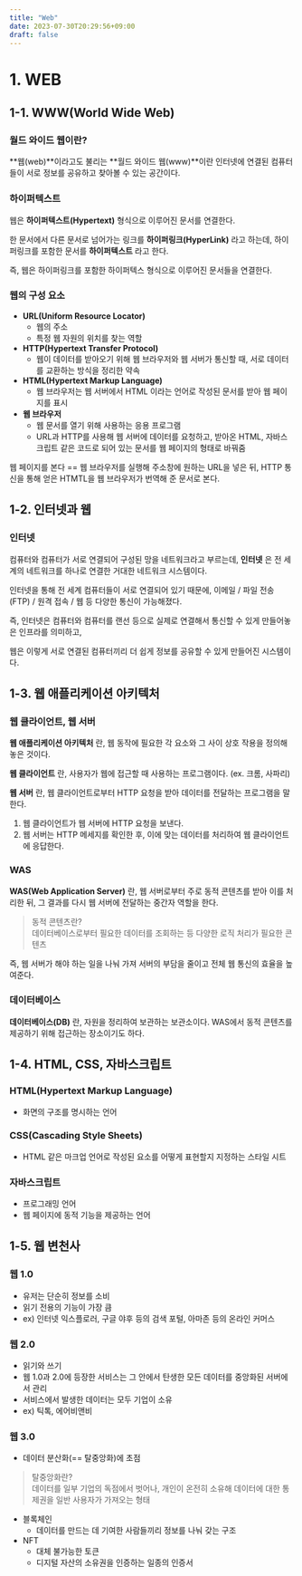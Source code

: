 ```yaml
---
title: "Web"
date: 2023-07-30T20:29:56+09:00
draft: false
---
```


# 1. WEB
## 1-1. WWW(World Wide Web)
### 월드 와이드 웹이란?
**웹(web)**이라고도 불리는 **월드 와이드 웹(www)**이란 인터넷에 연결된 컴퓨터들이 서로 정보를 공유하고 찾아볼 수 있는 공간이다.

### 하이퍼텍스트
웹은 **하이퍼텍스트(Hypertext)** 형식으로 이루어진 문서를 연결한다.

한 문서에서 다른 문서로 넘어가는 링크를 **하이퍼링크(HyperLink)** 라고 하는데,
하이퍼링크를 포함한 문서를 **하이퍼텍스트** 라고 한다.

즉, 웹은 하이퍼링크를 포함한 하이퍼텍스 형식으로 이루어진 문서들을 연결한다.

### 웹의 구성 요소
- **URL(Uniform Resource Locator)**
  - 웹의 주소
  - 특정 웹 자원의 위치를 찾는 역할
- **HTTP(Hypertext Transfer Protocol)**
  - 웹이 데이터를 받아오기 위해 웹 브라우저와 웹 서버가 통신할 때, 서로 데이터를 교환하는 방식을 정리한 약속
- **HTML(Hypertext Markup Language)**
  - 웹 브라우저는 웹 서버에서 HTML 이라는 언어로 작성된 문서를 받아 웹 페이지를 표시
- **웹 브라우저**
  - 웹 문서를 열기 위해 사용하는 응용 프로그램
  - URL과 HTTP를 사용해 웹 서버에 데이터를 요청하고, 받아온 HTML, 자바스크립트 같은 코드로 되어 있는 문서를 웹 페이지의 형태로 바꿔줌

웹 페이지를 본다 == 웹 브라우저를 실행해 주소창에 원하는 URL을 넣은 뒤, HTTP 통신을 통해 얻은 HTMTL을 웹 브라우저가 번역해 준 문서로 본다.


## 1-2. 인터넷과 웹
### 인터넷
컴퓨터와 컴퓨터가 서로 연결되어 구성된 망을 네트워크라고 부르는데, **인터넷** 은 전 세계의 네트워크를 하나로 연결한 거대한 네트워크 시스템이다.

인터넷을 통해 전 세계 컴퓨터들이 서로 연결되어 있기 때문에, 이메일 / 파일 전송(FTP) / 원격 접속 / 웹 등 다양한 통신이 가능해졌다.

즉, 인터넷은 컴퓨터와 컴퓨터를 랜선 등으로 실제로 연결해서 통신할 수 있게 만들어놓은 인프라를 의미하고,

웹은 이렇게 서로 연결된 컴퓨터끼리 더 쉽게 정보를 공유할 수 있게 만들어진 시스템이다.


## 1-3. 웹 애플리케이션 아키텍처
### 웹 클라이언트, 웹 서버
**웹 애플리케이션 아키텍처** 란, 웹 동작에 필요한 각 요소와 그 사이 상호 작용을 정의해 놓은 것이다.

**웹 클라이언트** 란, 사용자가 웹에 접근할 때 사용하는 프로그램이다. (ex. 크롬, 사파리)

**웹 서버** 란, 웹 클라이언트로부터 HTTP 요청을 받아 데이터를 전달하는 프로그램을 말한다.

1. 웹 클라이언트가 웹 서버에 HTTP 요청을 보낸다.
2. 웹 서버는 HTTP 메세지를 확인한 후, 이에 맞는 데이터를 처리하여 웹 클라이언트에 응답한다.

### WAS
**WAS(Web Application Server)** 란, 웹 서버로부터 주로 동적 콘텐츠를 받아 이를 처리한 뒤, 그 결과를 다시 웹 서버에 전달하는 중간자 역할을 한다.

> 동적 콘텐츠란?  
> 데이터베이스로부터 필요한 데이터를 조회하는 등 다양한 로직 처리가 필요한 콘텐츠

즉, 웹 서버가 해야 하는 일을 나눠 가져 서버의 부담을 줄이고 전체 웹 통신의 효율을 높여준다.

### 데이터베이스
**데이터베이스(DB)** 란, 자원을 정리하여 보관하는 보관소이다. WAS에서 동적 콘텐츠를 제공하기 위해 접근하는 장소이기도 하다.

## 1-4. HTML, CSS, 자바스크립트
### HTML(Hypertext Markup Language)
- 화면의 구조를 명시하는 언어

### CSS(Cascading Style Sheets)
- HTML 같은 마크업 언어로 작성된 요소를 어떻게 표현할지 지정하는 스타일 시트

### 자바스크립트
- 프로그래밍 언어
- 웹 페이지에 동적 기능을 제공하는 언어

## 1-5. 웹 변천사
### 웹 1.0
- 유저는 단순히 정보를 소비
- 읽기 전용의 기능이 가장 큼
- ex) 인터넷 익스플로러, 구글 야후 등의 검색 포털, 아마존 등의 온라인 커머스

### 웹 2.0
- 읽기와 쓰기
- 웹 1.0과 2.0에 등장한 서비스는 그 안에서 탄생한 모든 데이터를 중앙화된 서버에서 관리
- 서비스에서 발생한 데이터는 모두 기업이 소유
- ex) 틱톡, 에어비앤비

### 웹 3.0
- 데이터 분산화(== 탈중앙화)에 초점
> 탈중앙화란?  
> 데이터를 일부 기업의 독점에서 벗어나, 개인이 온전히 소유해 데이터에 대한 통제권을 일반 사용자가 가져오는 형태
- 블록체인
  - 데이터를 만드는 데 기여한 사람들끼리 정보를 나눠 갖는 구조
- NFT
  - 대체 불가능한 토큰
  - 디지털 자산의 소유권을 인증하는 일종의 인증서